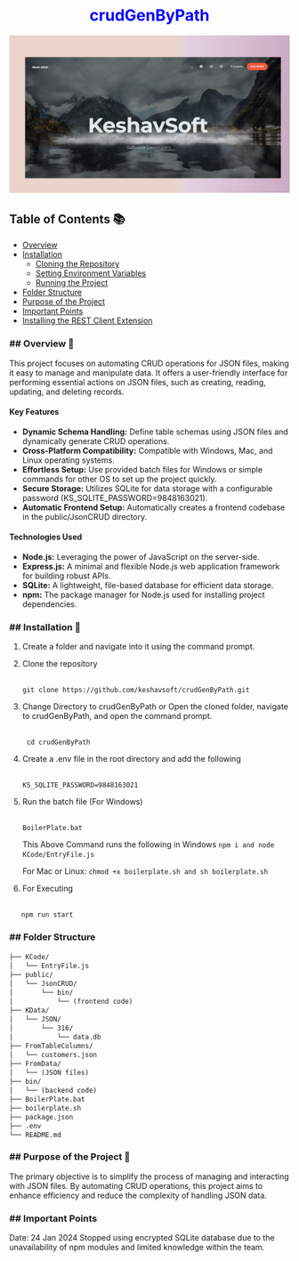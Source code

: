 <h1 align="center" style="color: #0000FF;">crudGenByPath</h1>

[![KeshavSoft Logo](./KesavSoft.jpg)](https://keshavsoft.com/)

## **Table of Contents** 📚
- [Overview](#overview)
- [Installation](#installation)
  - [Cloning the Repository](#cloning-the-repository)
  - [Setting Environment Variables](#setting-environment-variables)
  - [Running the Project](#running-the-project)
- [Folder Structure](#folder-structure)
- [Purpose of the Project](#purpose-of-the-project)
- [Important Points](#important-points)
- [Installing the REST Client Extension](./README_rest_client.md)

### <a name="overview"></a>## **Overview** 🔎
This project focuses on automating CRUD operations for JSON files, making it easy to manage and manipulate data. It offers a user-friendly interface for performing essential actions on JSON files, such as creating, reading, updating, and deleting records.

#### **Key Features**
- **Dynamic Schema Handling:** Define table schemas using JSON files and dynamically generate CRUD operations.
- **Cross-Platform Compatibility:** Compatible with Windows, Mac, and Linux operating systems.
- **Effortless Setup:** Use provided batch files for Windows or simple commands for other OS to set up the project quickly.
- **Secure Storage:** Utilizes SQLite for data storage with a configurable password (KS_SQLITE_PASSWORD=9848163021).
- **Automatic Frontend Setup:** Automatically creates a frontend codebase in the public/JsonCRUD directory.

#### **Technologies Used**
- **Node.js:** Leveraging the power of JavaScript on the server-side.
- **Express.js:** A minimal and flexible Node.js web application framework for building robust APIs.
- **SQLite:** A lightweight, file-based database for efficient data storage.
- **npm:** The package manager for Node.js used for installing project dependencies.


### <a name="installation"></a>## **Installation** 🚀

1. Create a folder and navigate into it using the command prompt.

2. Clone the repository
   ```
   
   git clone https://github.com/keshavsoft/crudGenByPath.git
   
   ```
3. Change Directory to crudGenByPath or Open the cloned folder, navigate to crudGenByPath, and open the command prompt.
   ```
   
    cd crudGenByPath
   
   ```

4. Create a .env file in the root directory and add the following
   ```
   
   KS_SQLITE_PASSWORD=9848163021
   
   ```
5. Run the batch file (For Windows)
   ```
   
   BoilerPlate.bat
   
   ```
   This Above Command runs the following in Windows
   ``
   npm i and node KCode/EntryFile.js
   ``
   
    For Mac or Linux:
      ``
        chmod +x boilerplate.sh and sh boilerplate.sh
     ``
   
 7. For Executing
   
   ```
   
      npm run start
   
   ```
### <a name="folder-structure"></a>## **Folder Structure**

```plaintext
├── KCode/
│   └── EntryFile.js
├── public/
│   └── JsonCRUD/
│       └── bin/
│           └── (frontend code)
├── KData/
│   └── JSON/
│       └── 316/
│           └── data.db
├── FromTableColumns/
│   └── customers.json
├── FromData/
│   └── (JSON files)
├── bin/
│   └── (backend code)
├── BoilerPlate.bat
├── boilerplate.sh
├── package.json
├── .env
└── README.md
```
### <a name="purpose-of-the-project"></a>## **Purpose of the Project** 🎯
The primary objective is to simplify the process of managing and interacting with JSON files. By automating CRUD operations, this project aims to enhance efficiency and reduce the complexity of handling JSON data.
### <a name="important-points"></a>## **Important Points** 
Date: 24 Jan 2024
Stopped using encrypted SQLite database due to the unavailability of npm modules and limited knowledge within the team.


